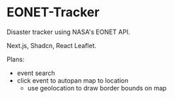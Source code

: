 # EONET-Tracker

Disaster tracker using NASA's EONET API.

Next.js, Shadcn, React Leaflet.

Plans:
- event search
- click event to autopan map to location
  - use geolocation to draw border bounds on map